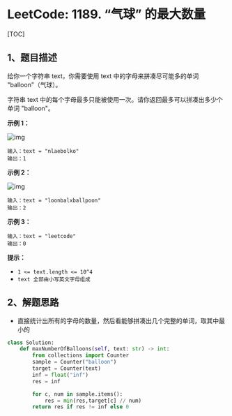 # LeetCode: 1189. “气球” 的最大数量

[TOC]

## 1、题目描述

给你一个字符串 text，你需要使用 text 中的字母来拼凑尽可能多的单词 "balloon"（气球）。

字符串 text 中的每个字母最多只能被使用一次。请你返回最多可以拼凑出多少个单词 "balloon"。

 

**示例 1：**

![img](http://markdown-images-1251766755.cos.ap-beijing.myqcloud.com/notebook/2019-09-17-013807.jpg)

```
输入：text = "nlaebolko"
输出：1
```


**示例 2：**

![img](http://markdown-images-1251766755.cos.ap-beijing.myqcloud.com/notebook/2019-09-17-013817.jpg)

```
输入：text = "loonbalxballpoon"
输出：2
```


**示例 3：**

```
输入：text = "leetcode"
输出：0
```

**提示：**

- `1 <= text.length <= 10^4`
- `text 全部由小写英文字母组成`



## 2、解题思路

- 直接统计出所有的字母的数量，然后看能够拼凑出几个完整的单词，取其中最小的

```python
class Solution:
    def maxNumberOfBalloons(self, text: str) -> int:
        from collections import Counter
        sample = Counter("balloon")
        target = Counter(text)
        inf = float("inf")
        res = inf

        for c, num in sample.items():
            res = min(res,target[c] // num)
        return res if res != inf else 0

```

